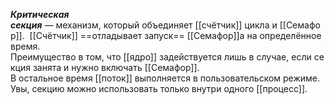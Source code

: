_**Критическая секция**_ — механизм, который объединяет [[счётчик]] цикла и [[Семафор]]. 
[[Счётчик]] ==отладывает запуск== [[Семафор]]а на определённое время. 
Преимущество в том, что [[ядро]] задействуется лишь в случае, если секция занята и нужно включать [[Семафор]]. 
В остальное время [[поток]] выполняется в пользовательском режиме. Увы, секцию можно использовать только внутри одного [[процесс]].